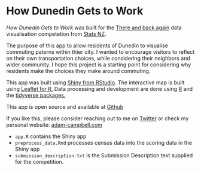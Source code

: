 # How Dunedin Gets to Work
*How Dunedin Gets to Work* was built for the [There and back again](https://www.stats.govt.nz/2018-census/there-and-back-again-data-visualisation-competition) data visualisation competetion from [Stats NZ](https://www.stats.govt.nz/).

The purpose of this app to allow residents of Dunedin to visualise commuting paterns within thier city.  I wanted to encourage visitors to reflect on their own transportation choices, while considering their neighbors and wider community.  I hope this project is a starting point for considering why residents make the choices they make around commuting.
            
This app was built using [Shiny from RStudio](https://shiny.rstudio.com/). The interactive map is built using [Leaflet for R.](https://rstudio.github.io/leaflet) 
Data processing and development are done using [R](https://www.r-project.org/) and the [tidyverse packages.](https://www.tidyverse.org/)

This app is open source and available at [Github](https://github.com/campbead/HowDunedinGetsToWork)

If you like this, please consider reaching out to me on [Twitter](https://twitter.com/campbead) or check my personal website: [adam-campbell.com](https://www.adam-campbell.com/)

- `app.R` contains the Shiny app
- `preprocess_data.Rmd` processes census data into the scoring data in the Shiny app
- `submission_description.txt` is the Submission Description text supplied for the competition.
